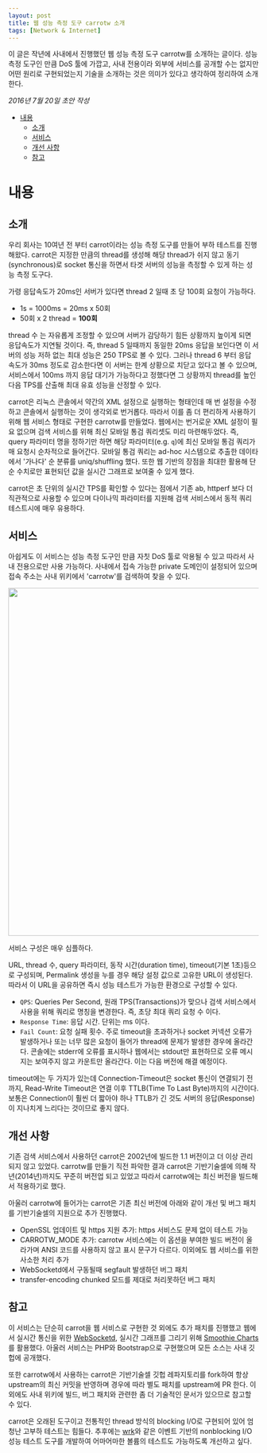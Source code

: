 ```yaml
---
layout: post
title: 웹 성능 측정 도구 carrotw 소개
tags: [Network & Internet]
---
```


<div class="message">
이 글은 작년에 사내에서 진행했던 웹 성능 측정 도구 carrotw를 소개하는 글이다. 성능 측정 도구인 만큼 DoS 툴에 가깝고, 사내 전용이라 외부에 서비스를 공개할 수는 없지만 어떤 원리로 구현되었는지 기술을 소개하는 것은 의미가 있다고 생각하여 정리하여 소개한다.
</div>

*2016년 7월 20일 초안 작성*  

<!-- TOC -->

- [내용](#내용)
    - [소개](#소개)
    - [서비스](#서비스)
    - [개선 사항](#개선-사항)
    - [참고](#참고)

<!-- /TOC -->

# 내용
## 소개

우리 회사는 10여년 전 부터 carrot이라는 성능 측정 도구를 만들어 부하 테스트를 진행해왔다. carrot은 지정한 만큼의 thread를 생성해 해당 thread가 쉬지 않고 동기(synchronous)로 socket 통신을 하면서 타겟 서버의 성능을 측정할 수 있게 하는 성능 측정 도구다.

가령 응답속도가 20ms인 서버가 있다면 thread 2 일때 초 당 100회 요청이 가능하다.

- 1s = 1000ms = 20ms x 50회
- 50회 x 2 thread = **100회**

thread 수 는 자유롭게 조정할 수 있으며 서버가 감당하기 힘든 상황까지 높이게 되면 응답속도가 지연될 것이다. 즉, thread 5 일때까지 동일한 20ms 응답을 보인다면 이 서버의 성능 저하 없는 최대 성능은 250 TPS로 볼 수 있다. 그러나 thread 6 부터 응답 속도가 30ms 정도로 감소한다면 이 서버는 한계 상황으로 치닫고 있다고 볼 수 있으며, 서비스에서 100ms 까지 응답 대기가 가능하다고 정했다면 그 상황까지 thread를 높인 다음 TPS를 산출해 최대 유효 성능을 산정할 수 있다.

carrot은 리눅스 콘솔에서 약간의 XML 설정으로 실행하는 형태인데 매 번 설정을 수정하고 콘솔에서 실행하는 것이 생각외로 번거롭다. 따라서 이를 좀 더 편리하게 사용하기 위해 웹 서비스 형태로 구현한 carrotw를 만들었다. 웹에서는 번거로운 XML 설정이 필요 없으며 검색 서비스를 위해 최신 모바일 통검 쿼리셋도 미리 마련해두었다. 즉, query 파라미터 명을 정하기만 하면 해당 파라미터(e.g. `q`)에 최신 모바일 통검 쿼리가 매 요청시 순차적으로 들어간다. 모바일 통검 쿼리는 ad-hoc 시스템으로 추출한 데이타에서 '가나다' 순 분류를 uniq/shuffling 했다. 또한 웹 기반의 장점을 최대한 활용해 단순 수치로만 표현되던 값을 실시간 그래프로 보여줄 수 있게 했다.

carrot은 초 단위의 실시간 TPS를 확인할 수 있다는 점에서 기존 ab, httperf 보다 더 직관적으로 사용할 수 있으며 다이나믹 파라미터를 지원해 검색 서비스에서 동적 쿼리 테스트시에 매우 유용하다.

## 서비스

아쉽게도 이 서비스는 성능 측정 도구인 만큼 자칫 DoS 툴로 악용될 수 있고 따라서 사내 전용으로만 사용 가능하다. 사내에서 접속 가능한 private 도메인이 설정되어 있으며 접속 주소는 사내 위키에서 'carrotw'를 검색하여 찾을 수 있다.

<img src="https://c1.staticflickr.com/1/604/23769965592_288fec6c96_h.jpg" width="700" />

서비스 구성은 매우 심플하다.

URL, thread 수, query 파라미터, 동작 시간(duration time), timeout(기본 1초)등으로 구성되며, Permalink 생성을 누를 경우 해당 설정 값으로 고유한 URL이 생성된다. 따라서 이 URL을 공유하면 즉시 성능 테스트가 가능한 환경으로 구성할 수 있다.

- `QPS`: Queries Per Second, 원래 TPS(Transactions)가 맞으나 검색 서비스에서 사용을 위해 쿼리로 명칭을 변경한다. 즉, 초당 최대 쿼리 요청 수 이다.
- `Response Time`: 응답 시간. 단위는 ms 이다.
- `Fail Count`: 요청 실패 횟수. 주로 timeout을 초과하거나 socket 커넥션 오류가 발생하거나 또는 너무 많은 요청이 들어가 thread에 문제가 발생한 경우에 올라간다. 콘솔에는 stderr에 오류를 표시하나 웹에서는 stdout만 표현하므로 오류 메시지는 보여주지 않고 카운트만 올라간다. 이는 다음 버전에 해결 예정이다.

timeout에는 두 가지가 있는데 Connection-Timeout은 socket 통신이 연결되기 전까지, Read-Write Timeout은 연결 이후 TTLB(Time To Last Byte)까지의 시간이다. 보통은 Connection이 훨씬 더 짧아야 하나 TTLB가 긴 것도 서버의 응답(Response)이 지나치게 느리다는 것이므로 좋지 않다.

## 개선 사항

기존 검색 서비스에서 사용하던 carrot은 2002년에 빌드한 1.1 버전이고 더 이상 관리 되지 않고 있었다. carrotw를 만들기 직전 파악한 결과 carrot은 기반기술셀에 의해 작년(2014년)까지도 꾸준히 버전업 되고 있었고 따라서 carrotw에는 최신 버전을 빌드해서 적용하기로 했다.

아울러 carrotw에 들어가는 carrot은 기존 최신 버전에 아래와 같이 개선 및 버그 패치를 기반기술셀의 지원으로 추가 진행했다.

- OpenSSL 업데이트 및 https 지원 추가: https 서비스도 문제 없이 테스트 가능
- CARROTW_MODE 추가: carrotw 서비스에는 이 옵션을 부여한 빌드 버전이 올라가며 ANSI 코드를 사용하지 않고 표시 문구가 다르다. 이외에도 웹 서비스를 위한 사소한 처리 추가
- WebSocketd에서 구동될때 segfault 발생하던 버그 패치
- transfer-encoding chunked 모드를 제대로 처리못하던 버그 패치

## 참고

이 서비스는 단순히 carrot을 웹 서비스로 구현한 것 외에도 추가 패치를 진행했고 웹에서 실시간 통신을 위한 [WebSocketd](http://websocketd.com/), 실시간 그래프를 그리기 위해 [Smoothie Charts](http://smoothiecharts.org/)를 활용했다. 아울러 서비스는 PHP와 Bootstrap으로 구현했으며 모든 소스는 사내 깃헙에 공개했다.

또한 carrotw에서 사용하는 carrot은 기반기술셀 깃헙 레파지토리를 fork하여 항상 upstream의 최신 커밋을 반영하며 경우에 따라 별도 패치를 upstream에 PR 한다. 이외에도 사내 위키에 빌드, 버그 패치와 관련한 좀 더 기술적인 문서가 있으므로 참고할 수 있다.

carrot은 오래된 도구이고 전통적인 thread 방식의 blocking I/O로 구현되어 있어 엄청난 고부하 테스트는 힘들다. 추후에는 [wrk](https://github.com/wg/wrk)와 같은 이벤트 기반의 nonblocking I/O 성능 테스트 도구를 개발하여 어마어마한 볼륨의 테스트도 가능하도록 개선하고 싶다.
